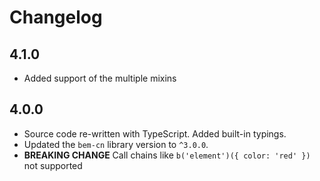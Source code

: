 # Changelog

## 4.1.0

- Added support of the multiple mixins

## 4.0.0

- Source code re-written with TypeScript. Added built-in typings.
- Updated the `bem-cn` library version to `^3.0.0`.
- **BREAKING CHANGE** Call chains like `b('element')({ color: 'red' })` not supported

